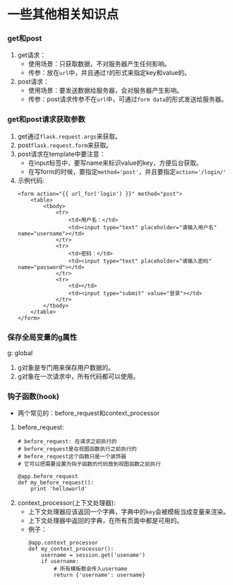 # 一些其他相关知识点

### get和post
1. get请求：
    - 使用场景：只获取数据，不对服务器产生任何影响。
    - 传参：放在`url`中，并且通过`?`的形式来指定key和value的。
2. post请求：
    - 使用场景：要发送数据给服务器，会对服务器产生影响。
    - 传参：post请求传参不在`url`中，可通过`form data`的形式发送给服务器。

### get和post请求获取参数
1. get通过`flask.request.args`来获取。
2. post`flask.request.form`来获取。
3. post请求在template中要注意：
    - 在input标签中，要写name来标识value的key，方便后台获取。
    - 在写form的时候，要指定`method='post'`，并且要指定`action='/login/'`
4. 示例代码:
    ```
    <form action="{{ url_for('login') }}" method="post">
        <table>
            <tbody>
                <tr>
                    <td>用户名：</td>
                    <td><input type="text" placeholder="请输入用户名" name="username"></td>
                </tr>
                <tr>
                    <td>密码：</td>
                    <td><input type="text" placeholder="请输入密码" name="password"></td>
                </tr>
                <tr>
                    <td></td>
                    <td><input type="submit" value="登录"></td>
                </tr>
            </tbody>
        </table>
    </form>
    ```

### 保存全局变量的g属性
g: global
1. g对象是专门用来保存用户数据的。
2. g对象在一次请求中，所有代码都可以使用。

### 钩子函数(hook)
- 两个常见的：before_request和context_processor
1. before_request:
    ```
    # before_request: 在请求之前执行的
    # before_request是在视图函数执行之前执行的
    # before_request这个函数只是一个装饰器
    # 它可以把需要设置为钩子函数的代码放到视图函数之前执行

    @app.before_request
    def my_before_request():
        print 'helloworld'
    ```
2. context_processor(上下文处理器):
    - 上下文处理器应该返回一个字典，字典中的`key`会被模板当成变量来渲染。
    - 上下文处理器中返回的字典，在所有页面中都是可用的。
    - 例子：
        ```
        @app.context_processor
        def my_context_processor():
            username = session.get('usename')
            if username:
                # 所有模板都会传入username
                return {'username': username}
        ```
